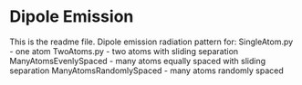 # Dipole Emission
This is the readme file.
Dipole emission radiation pattern for:
SingleAtom.py - one atom
TwoAtoms.py  - two atoms with sliding separation
ManyAtomsEvenlySpaced - many atoms equally spaced with sliding separation
ManyAtomsRandomlySpaced - many atoms randomly spaced


